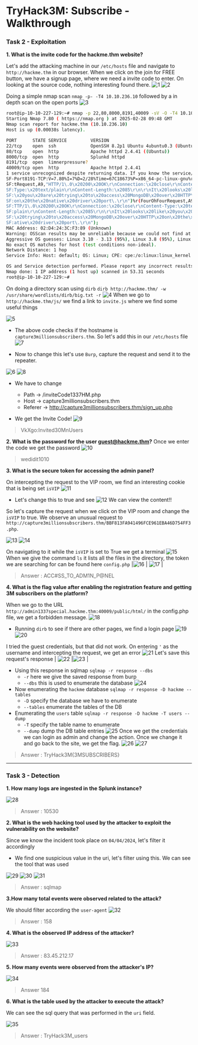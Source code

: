 # TryHack3M: Subscribe - Walkthrough

### Task 2 - Exploitation

**1. What is the invite code for the hackme.thm website?**

Let's add the attacking machine in our `/etc/hosts` file and navigate to `http://hackme.thm` in our browser. When we click on the join for FREE button, we have a signup page, where we need a invite code to enter. On looking at the source code, nothing interesting found there.
![1](./images/1.png) 
![2](./images/2.png)

Doing a simple nmap scan `nmap -p- -T4 10.10.236.10` followed by a in depth scan on the open ports
![3](./images/3.png)

``` bash
root@ip-10-10-227-129:~# nmap -p 22,80,8000,8191,40009 -sV -O -T4 10.10.236.10
Starting Nmap 7.80 ( https://nmap.org ) at 2025-02-28 09:48 GMT
Nmap scan report for hackme.thm (10.10.236.10)
Host is up (0.00038s latency).

PORT      STATE SERVICE         VERSION
22/tcp    open  ssh             OpenSSH 8.2p1 Ubuntu 4ubuntu0.3 (Ubuntu Linux; protocol 2.0)
80/tcp    open  http            Apache httpd 2.4.41 ((Ubuntu))
8000/tcp  open  http            Splunkd httpd
8191/tcp  open  limnerpressure?
40009/tcp open  http            Apache httpd 2.4.41
1 service unrecognized despite returning data. If you know the service/version, please submit the following fingerprint at https://nmap.org/cgi-bin/submit.cgi?new-service :
SF-Port8191-TCP:V=7.80%I=7%D=2/28%Time=67C18673%P=x86_64-pc-linux-gnu%r(Ge
SF:tRequest,A9,"HTTP/1\.0\x20200\x20OK\r\nConnection:\x20close\r\nContent-
SF:Type:\x20text/plain\r\nContent-Length:\x2085\r\n\r\nIt\x20looks\x20like
SF:\x20you\x20are\x20trying\x20to\x20access\x20MongoDB\x20over\x20HTTP\x20
SF:on\x20the\x20native\x20driver\x20port\.\r\n")%r(FourOhFourRequest,A9,"H
SF:TTP/1\.0\x20200\x20OK\r\nConnection:\x20close\r\nContent-Type:\x20text/
SF:plain\r\nContent-Length:\x2085\r\n\r\nIt\x20looks\x20like\x20you\x20are
SF:\x20trying\x20to\x20access\x20MongoDB\x20over\x20HTTP\x20on\x20the\x20n
SF:ative\x20driver\x20port\.\r\n");
MAC Address: 02:D4:24:3C:F3:89 (Unknown)
Warning: OSScan results may be unreliable because we could not find at least 1 open and 1 closed port
Aggressive OS guesses: Linux 3.10 - 3.13 (95%), Linux 3.8 (95%), Linux 3.1 (95%), Linux 3.2 (95%), AXIS 210A or 211 Network Camera (Linux 2.6.17) (94%), ASUS RT-N56U WAP (Linux 3.4) (93%), Linux 3.16 (93%), Linux 2.6.32 (92%), Linux 2.6.39 - 3.2 (92%), Linux 3.1 - 3.2 (92%)
No exact OS matches for host (test conditions non-ideal).
Network Distance: 1 hop
Service Info: Host: default; OS: Linux; CPE: cpe:/o:linux:linux_kernel

OS and Service detection performed. Please report any incorrect results at https://nmap.org/submit/ .
Nmap done: 1 IP address (1 host up) scanned in 53.31 seconds
root@ip-10-10-227-129:~# 
```

On doing a directory scan using `dirb` `dirb http://hackme.thm/ -w /usr/share/wordlists/dirb/big.txt -r`
![4](./images/4.png)
When we go to `http://hackme.thm/js/` we find a link to `invite.js` where we find some useful things

![5](./images/5.png)
- The above code checks if the hostname is `capture3millionsubscribers.thm`. So let's add this in our `/etc/hosts` file
![7](./images/7.png)

- Now to change this let's use `Burp`, capture the request and send it to the repeater.

![6](./images/6.png)
![8](./images/8.png)

- We have to change 
    - Path -> /inviteCode1337HM.php
    - Host -> capture3millionsubscribers.thm
    - Referer -> http://capture3millionsubscribers.thm/sign_up.php

- We get the Invite Code!
![9](./images/9.png)

> VkXgo:Invited30MnUsers

**2. What is the password for the user guest@hackme.thm?**
Once we enter the code we get the password
![10](./images/10.png)

> wedidit1010

**3. What is the secure token for accessing the admin panel?**

On intercepting the request to the VIP room, we find an interesting cookie that is being set `isVIP`
![11](./images/11.png)
- Let's change this to true and see
![12](./images/12.png)
We can view the content!!

So let's capture the request when we click on the VIP room and change the `isVIP` to true.
We observe an unusual request to `http://capture3millionsubscribers.thm/BBF813FA941496FCE961EBA46D754FF3.php`. 
 
![13](./images/13.png)
![14](./images/14.png)

On navigating to it while the `isVIP` is set to True we get a terminal
![15](./images/15.png)
When we give the command `ls` it lists all the files in the directory, the token we are searching for can be found here `config.php`
|![16](./images/16.png) | ![17](./images/17.png) |

> Answer : ACC#SS_TO_ADM1N_P@NEL

**4. What is the flag value after enabling the registration feature and getting 3M subscribers on the platform?**

When we go to the URL `http://admin1337special.hackme.thm:40009/public/html/` in the config.php file, we get a forbidden message.
![18](./images/18.png)
- Running `dirb` to see if there are other pages, we find a login page
![19](./images/19.png)
![20](./images/20.png)

I tried the guest credentials, but that did not work.
On entering `'` as the username and intercepting the request, we get an error
![21](./images/21.png)
Let's save this request's response 
| ![22](./images/22.png) |![23](./images/23.png) |
- Using this response in sqlmap `sqlmap -r response --dbs`
    - `-r` here we give the saved response from burp    
    - `--dbs` this is used to enumerate the database
    ![24](./images/24.png)
- Now enumerating the `hackme` database `sqlmap -r response -D hackme --tables`
    - `-D` specify the database we have to enumerate
    - `--tables` enumerate the tables of the DB
- Enumerating the `users` table `sqlmap -r response -D hackme -T users --dump`
    - `-T` specify the table name to enumerate
    - `--dump` dump the DB table entries
    ![25](./images/25.png)
Once we get the credentials we can login as admin and change the action. Once we change it and go back to the site, we get the flag.
![26](./images/26.png)
![27](./images/27.png)

> Answer : TryHack3M{3MSUBSCRIBERS} 

***
### Task 3 - Detection

**1. How many logs are ingested in the Splunk instance?**

![28](./images/28.png)

> Answer : 10530

**2. What is the web hacking tool used by the attacker to exploit the vulnerability on the website?**

Since we know the incident took place on `04/04/2024`, let's filter it accordingly
- We find one suspicious value in the uri, let's filter using this. We can see the tool that was used

![29](./images/29.png)
![30](./images/30.png)
![31](./images/31.png)

> Answer : sqlmap

**3.How many total events were observed related to the attack?**

We should filter according the `user-agent`
![32](./images/32.png)

> Answer : 158

**4. What is the observed IP address of the attacker?**

![33](./images/33.png)

> Answer : 83.45.212.17  

**5. How many events were observed from the attacker's IP?**

![34](./images/34.png)

> Answer 184

**6. What is the table used by the attacker to execute the attack?**

We can see the sql query that was performed in the `uri` field.

![35](./images/35.png)

> Answer : TryHack3M_users